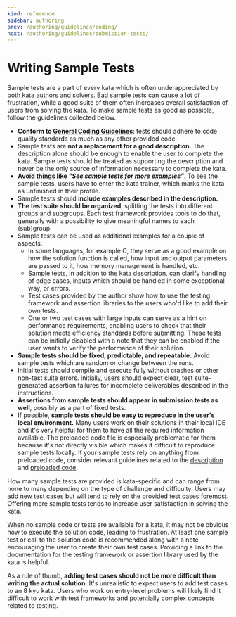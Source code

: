 ```yaml
---
kind: reference
sidebar: authoring
prev: /authoring/guidelines/coding/
next: /authoring/guidelines/submission-tests/
---
```


# Writing Sample Tests

Sample tests are a part of every kata which is often underappreciated by both kata authors and solvers. Bad sample tests can cause a lot of frustration, while a good suite of them often increases overall satisfaction of users from solving the kata. To make sample tests as good as possible, follow the guidelines collected below.

- **Conform to [General Coding Guidelines][authoring-guidelines-general-coding]**: tests should adhere to code quality standards as much as any other provided code.
- Sample tests are **not a replacement for a good description.** The description alone should be enough to enable the user to complete the kata. Sample tests should be treated as supporting the description and never be the only source of information necessary to complete the kata.
- **Avoid things like _"See sample tests for more examples"_**. To see the sample tests, users have to enter the kata trainer, which marks the kata as unfinished in their profile.
- Sample tests should **include examples described in the description.**
- **The test suite should be organized**, splitting the tests into different groups and subgroups. Each test framework provides tools to do that, generally with a possibility to give meaningful names to each (sub)group.
- Sample tests can be used as additional examples for a couple of aspects:
  - In some languages, for example C, they serve as a good example on how the solution function is called, how input and output parameters are passed to it, how memory management is handled, etc.
  - Sample tests, in addition to the kata description, can clarify handling of edge cases, inputs which should be handled in some exceptional way, or errors.
  - Test cases provided by the author show how to use the testing framework and assertion libraries to the users who'd like to add their own tests.
  - One or two test cases with large inputs can serve as a hint on performance requirements, enabling users to check that their solution meets efficiency standards before submitting. These tests can be initially disabled with a note that they can be enabled if the user wants to verify the performance of their solution.
- **Sample tests should be fixed, predictable, and repeatable.** Avoid sample tests which are random or change between the runs.
- Initial tests should compile and execute fully without crashes or other non-test suite errors. Initially, users should expect clear, test suite-generated assertion failures for incomplete deliverables described in the instructions.
- **Assertions from sample tests should appear in submission tests as well**, possibly as a part of fixed tests.
- If possible, **sample tests should be easy to reproduce in the user's local environment.** Many users work on their solutions in their local IDE and it's very helpful for them to have all the required information available. The preloaded code file is especially problematic for them because it's not directly visible which makes it difficult to reproduce sample tests locally. If your sample tests rely on anything from preloaded code, consider relevant guidelines related to the [description][authoring-guidelines-description] and [preloaded code][authoring-guidelines-preloaded].


How many sample tests are provided is kata-specific and can range from none to many depending on the type of challenge and difficulty. Users may add new test cases but will tend to rely on the provided test cases foremost. Offering more sample tests tends to increase user satisfaction in solving the kata.

When no sample code or tests are available for a kata, it may not be obvious how to execute the solution code, leading to frustration. At least one sample test or call to the solution code is recommended along with a note encouraging the user to create their own test cases. Providing a link to the documentation for the testing framework or assertion library used by the kata is helpful.

As a rule of thumb, **adding test cases should not be more difficult than writing the actual solution.** It's unrealistic to expect users to add test cases to an 8 kyu kata. Users who work on entry-level problems will likely find it difficult to work with test frameworks and potentially complex concepts related to testing.

[authoring-guidelines-general-coding]: /authoring/guidelines/coding/
[authoring-guidelines-description]: /authoring/guidelines/description/
[authoring-guidelines-preloaded]: /authoring/guidelines/preloaded/
